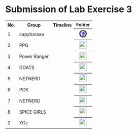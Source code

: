 # Submission of Lab Exercise 3

<table>
  <tr>
    <th>No.</th>
    <th>Group</th>
    <th>Timeline</th>
    <th>Folder</th>
  </tr>
  <tr>
    <td>1</td>
    <td>capybaraaa</td>
    <td></td>
    <th><a href="submissions/lab3/capybara"><img src="../../project/images/Chelsea_FC.svg.png" width="24px" height="24px"></a></th>
  </tr>
  <tr>
    <td>2</td>
    <td>PPG</td>
    <td></td>
    <th><a href="submissions/lab3"><img src="../../project/images/folder.png" width="24px" height="24px"></a></th>
  </tr>
  <tr>
    <td>3</td>
    <td>Power Ranger</td>
    <td></td>
    <th><a href="submissions/lab3"><img src="../../project/images/folder.png" width="24px" height="24px"></a></th>
  </tr>
  <tr>
    <td>4</td>
    <td>GOATS</td>
    <td></td>
    <th><a href="submissions/lab3"><img src="../../project/images/folder.png" width="24px" height="24px"></a></th>
  </tr>
    <tr>
    <td>5</td>
    <td>NETNERD</td>
    <td></td>
    <th><a href="submissions/lab3"><img src="../../project/images/folder.png" width="24px" height="24px"></a></th>
  </tr>
  </tr>
    <tr>
    <td>6</td>
    <td>PCK</td>
    <td></td>
    <th><a href="submissions/lab3/PCK"><img src="../../project/images/folder.png" width="24px" height="24px"></a></th>
  </tr>
  <tr>
    <td>7</td>
    <td>NETNERD</td>
    <td></td>
    <th><a href="submissions/lab3/YGz"><img src="../../project/images/folder.png" width="24px" height="24px"></a></th>
  <tr>
    <td>8</td>
    <td>SPICE GIRLS</td>
    <td></td>
    <th><a href="submissions/lab3/SPICEGIRLS"><img src="../../project/images/folder.png" width="24px" height="24px"></a></th>
  </tr>
   <tr>
    <td>2</td>
    <td>YGz</td>
    <td></td>
    <th><a href="submissions/lab3"><img src="../../project/images/folder.png" width="24px" height="24px"></a></th>
  </tr>
</table>
